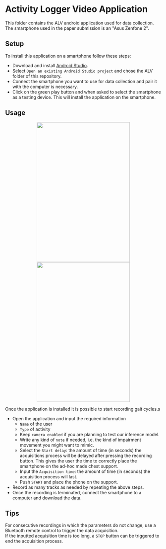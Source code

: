 # Activity Logger Video Application

This folder contains the ALV android application used for data collection. </br>
The smartphone used in the paper submission is an "Asus Zenfone 2".</br>

## Setup
To install this application on a smartphone follow these steps:

- Download and install [Android Studio](https://developer.android.com/studio).
- Select `Open an existing Android Studio project` and chose the ALV folder of this repository.
- Connect the smartphone you want to use for data collection and pair it with the computer is necessary.
- Click on the green play button and when asked to select the smartphone as a testing device. This will install the application on the smartphone.

## Usage
<p align="center">
<img src="https://github.com/Soldelli/gait_anomaly_detection/blob/master/ALV/images/Screenshot_app.png" width="300" height="450" hspace="50">
<img src="https://github.com/Soldelli/gait_anomaly_detection/blob/master/ALV/images/chest_support.jpg" width="300" height="450" hspace="50">
</p>

Once the application is installed it is possible to start recording gait cycles.s

- Open the application and input the required information 
    - `Name` of the user
    - `Type` of activity
    - Keep `camera enabled` if you are planning to test our inference model.
    - Write any kind of `note` if needed, i.e. the kind of impairment movement you might want to mimic.
    - Select the `Start delay`: the amount of time (in seconds) the acquisitions process will be delayed after pressing the recording button. This gives the user the time to correctly place the smartphone on the ad-hoc made chest support.
    - Input the `Acquisition time`: the amount of time (in seconds) the acquisition process will last.
    - Push `START` and place the phone on the support.
- Record as many tracks as needed by repeating the above steps.
- Once the recording is terminated, connect the smartphone to a computer and download the data.

## Tips
For consecutive recordings in which the parameters do not change, use a Bluetooth remote control to trigger the data acquisition.</br>
If the inputted acquisition time is too long, a `STOP` button can be triggered to end the acquisition process.
